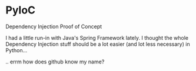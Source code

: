 # PyIoC
Dependency Injection Proof of Concept

I had a little run-in with Java's Spring Framework lately. I thought the whole Dependency Injection stuff should be a lot easier (and lot less necessary) in Python...

.. errm how does github know my name?
